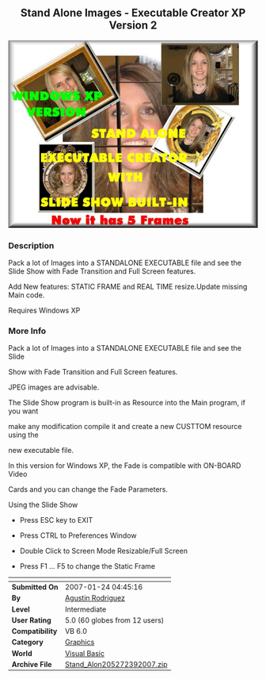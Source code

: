 ﻿<div align="center">

## Stand Alone Images \- Executable Creator XP  Version 2

<img src="PIC2007125435492989.jpg">
</div>

### Description

Pack a lot of Images into a STANDALONE EXECUTABLE file and see the Slide Show with Fade Transition and Full Screen features.

Add New features: STATIC FRAME and REAL TIME resize.Update missing Main code.

Requires Windows XP
 
### More Info
 
Pack a lot of Images into a STANDALONE EXECUTABLE file and see the Slide

Show with Fade Transition and Full Screen features.

JPEG images are advisable.

The Slide Show program is built-in as Resource into the Main program, if you want

make any modification compile it and create a new CUSTTOM resource using the

new executable file.

In this version for Windows XP, the Fade is compatible with ON-BOARD Video

Cards and you can change the Fade Parameters.

Using the Slide Show

- Press ESC key to EXIT

- Press CTRL to Preferences Window

- Double Click to Screen Mode Resizable/Full Screen

- Press F1 ... F5 to change the Static Frame


<span>             |<span>
---                |---
**Submitted On**   |2007-01-24 04:45:16
**By**             |[Agustin Rodriguez](https://github.com/Planet-Source-Code/PSCIndex/blob/master/ByAuthor/agustin-rodriguez.md)
**Level**          |Intermediate
**User Rating**    |5.0 (60 globes from 12 users)
**Compatibility**  |VB 6\.0
**Category**       |[Graphics](https://github.com/Planet-Source-Code/PSCIndex/blob/master/ByCategory/graphics__1-46.md)
**World**          |[Visual Basic](https://github.com/Planet-Source-Code/PSCIndex/blob/master/ByWorld/visual-basic.md)
**Archive File**   |[Stand\_Alon205272392007\.zip](https://github.com/Planet-Source-Code/agustin-rodriguez-stand-alone-images-executable-creator-xp-version-2__1-67630/archive/master.zip)








